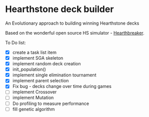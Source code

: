 # Hearthstone deck builder
An Evolutionary approach to building winning Hearthstone decks 

Based on the wonderful open source HS simulator - [Hearthbreaker](https://github.com/danielyule/hearthbreaker).

To Do list:
- [x] create a task list item
- [x] implement SGA skeleton
- [x] implement random deck creation 
- [x] init_population()
- [x] implement single elimination tournament
- [x] implement parent selection
- [x] Fix bug - decks change over time during games 
- [ ] implement Crossover
- [ ] implement Mutation
- [ ] Do profiling to measure performance
- [ ] fill genetic algorithm

